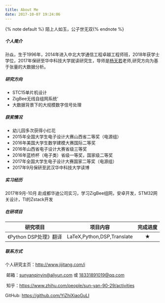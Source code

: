 ```yaml
---
title: About Me
date: 2017-10-07 19:24:06
---
```


{% note default %} 陌上人如玉，公子世无双{% endnote %}

##### 个人简介

​        孙焱，生于1996年，2014年进入中北大学通信工程卓越工程师班，2018年获学士学位，2017年保研至华中科技大学就读研究生，导师是[杨天若](http://cs.stfx.ca/~ltyang/)老师,研究方向为基于张量的大数据分析。

##### 研究方向

- STC15单片机设计
- ZigBee无线自组网系统‘
- 大数据背景下的大规模数字信号处理

##### 获奖情况

- 幼儿园多次获得小红花
- 2015年全国大学生电子设计大赛山西省二等奖（电源组）
- 2016年美国大学生数学建模大赛国际二等奖
- 2016年山西省电子设计大赛省级三等奖
- 2016年蓝桥杯（电子类）省级一等奖，国家级二等奖
- 2017年全国大学生电子设计大赛国家二等奖（电源组）
- 2017年9月保研至武汉华中科技大学读博

##### 实习经历

2017年9月-10月  赴成都华迪公司实习，学习ZigBee组网，安卓开发，STM32网关设计，TI的Zstack开发

##### 在研项目

|       研究项目       |            项目内容            | 完成进度 |
| :--------------: | :------------------------: | :--: |
| 《Python DSP处理》翻译 | LaTeX,Python,DSP,Translate |  ★   |



##### 联系方式

   个人研究主页：http://www.jijitang.com/i

​    邮箱：<u>sunyanqinyin@aliyun.com</u>   或   <u>18331891019@qq.com</u>

​    知乎：https://www.zhihu.com/people/sun-yan-90-29/activities

   GitHub:  https://github.com/YiZhiXiaoGuLI
